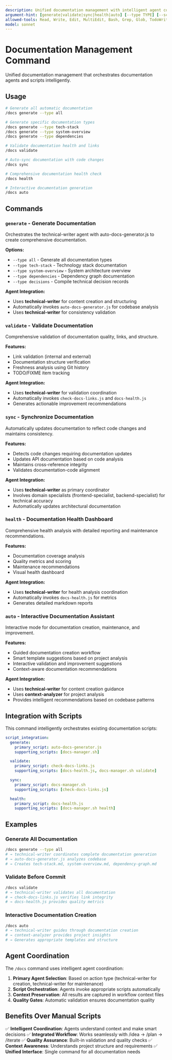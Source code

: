 ```yaml
---
description: Unified documentation management with intelligent agent coordination
argument-hint: [generate|validate|sync|health|auto] [--type TYPE] [--scope SCOPE]
allowed-tools: Read, Write, Edit, MultiEdit, Bash, Grep, Glob, TodoWrite, Task
model: sonnet
---
```


# Documentation Management Command

Unified documentation management that orchestrates documentation agents and scripts intelligently.

## Usage

```bash
# Generate all automatic documentation
/docs generate --type all

# Generate specific documentation types
/docs generate --type tech-stack
/docs generate --type system-overview
/docs generate --type dependencies

# Validate documentation health and links
/docs validate

# Auto-sync documentation with code changes
/docs sync

# Comprehensive documentation health check
/docs health

# Interactive documentation generation
/docs auto
```

## Commands

### `generate` - Generate Documentation

Orchestrates the technical-writer agent with auto-docs-generator.js to create comprehensive documentation.

**Options:**
- `--type all` - Generate all documentation types
- `--type tech-stack` - Technology stack documentation
- `--type system-overview` - System architecture overview
- `--type dependencies` - Dependency graph documentation
- `--type decisions` - Compile technical decision records

**Agent Integration:**
- Uses **technical-writer** for content creation and structuring
- Automatically invokes `auto-docs-generator.js` for codebase analysis
- Uses **technical-writer** for consistency validation

### `validate` - Validate Documentation

Comprehensive validation of documentation quality, links, and structure.

**Features:**
- Link validation (internal and external)
- Documentation structure verification
- Freshness analysis using Git history
- TODO/FIXME item tracking

**Agent Integration:**
- Uses **technical-writer** for validation coordination
- Automatically invokes `check-docs-links.js` and `docs-health.js`
- Generates actionable improvement recommendations

### `sync` - Synchronize Documentation

Automatically updates documentation to reflect code changes and maintains consistency.

**Features:**
- Detects code changes requiring documentation updates
- Updates API documentation based on code analysis
- Maintains cross-reference integrity
- Validates documentation-code alignment

**Agent Integration:**
- Uses **technical-writer** as primary coordinator
- Involves domain specialists (frontend-specialist, backend-specialist) for technical accuracy
- Automatically updates architectural documentation

### `health` - Documentation Health Dashboard

Comprehensive health analysis with detailed reporting and maintenance recommendations.

**Features:**
- Documentation coverage analysis
- Quality metrics and scoring
- Maintenance recommendations
- Visual health dashboard

**Agent Integration:**
- Uses **technical-writer** for health analysis coordination
- Automatically invokes `docs-health.js` for metrics
- Generates detailed markdown reports

### `auto` - Interactive Documentation Assistant

Interactive mode for documentation creation, maintenance, and improvement.

**Features:**
- Guided documentation creation workflow
- Smart template suggestions based on project analysis
- Interactive validation and improvement suggestions
- Context-aware documentation recommendations

**Agent Integration:**
- Uses **technical-writer** for content creation guidance
- Uses **context-analyzer** for project analysis
- Provides intelligent recommendations based on codebase patterns

## Integration with Scripts

This command intelligently orchestrates existing documentation scripts:

```yaml
script_integration:
  generate:
    primary_script: auto-docs-generator.js
    supporting_scripts: [docs-manager.sh]

  validate:
    primary_script: check-docs-links.js
    supporting_scripts: [docs-health.js, docs-manager.sh validate]

  sync:
    primary_script: docs-manager.sh
    supporting_scripts: [check-docs-links.js]

  health:
    primary_script: docs-health.js
    supporting_scripts: [docs-manager.sh health]
```

## Examples

### Generate All Documentation
```bash
/docs generate --type all
# → technical-writer coordinates complete documentation generation
# → auto-docs-generator.js analyzes codebase
# → Creates tech-stack.md, system-overview.md, dependency-graph.md
```

### Validate Before Commit
```bash
/docs validate
# → technical-writer validates all documentation
# → check-docs-links.js verifies link integrity
# → docs-health.js provides quality metrics
```

### Interactive Documentation Creation
```bash
/docs auto
# → technical-writer guides through documentation creation
# → context-analyzer provides project insights
# → Generates appropriate templates and structure
```

## Agent Coordination

The `/docs` command uses intelligent agent coordination:

1. **Primary Agent Selection**: Based on action type (technical-writer for creation, technical-writer for maintenance)
2. **Script Orchestration**: Agents invoke appropriate scripts automatically
3. **Context Preservation**: All results are captured in workflow context files
4. **Quality Gates**: Automatic validation ensures documentation quality

## Benefits Over Manual Scripts

✅ **Intelligent Coordination**: Agents understand context and make smart decisions
✅ **Integrated Workflow**: Works seamlessly with /idea → /plan → /iterate
✅ **Quality Assurance**: Built-in validation and quality checks
✅ **Context Awareness**: Understands project structure and requirements
✅ **Unified Interface**: Single command for all documentation needs
